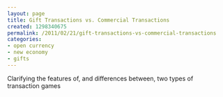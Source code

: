 ```yaml
---
layout: page
title: Gift Transactions vs. Commercial Transactions
created: 1298340675
permalink: /2011/02/21/gift-transactions-vs-commercial-transactions
categories:
- open currency
- new economy
- gifts
---
```

Clarifying the features of, and differences between, two types of transaction games
